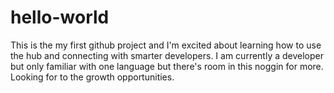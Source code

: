 # hello-world

This is the my first github project and I'm excited about learning how to use the hub and connecting with smarter developers.
I am currently a developer but only familiar with one language but there's room in this noggin for more.
Looking for to the growth opportunities.
